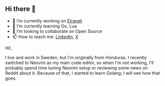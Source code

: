 ## Hi there 👋

- 🔭 I’m currently working on [Etraveli](https://www.etraveligroup.com)
- 🌱 I’m currently learning Go, Lua
- 👯 I’m looking to collaborate on Open Source
- 📫 How to reach me: [LinkedIn](https://www.linkedin.com/in/cristian-echeverria-martinez/), [X](https://x.com/cecheverri4)

Hi!, 

I live and work in Sweden, but I'm originally from Honduras. I recently switched to Neovim as my main code editor, so when I'm not working, I'll probably spend time tuning Neovim setup or reviewing some news on Reddit about it. Because of that, I started to learn Golang; I will see how that goes.
